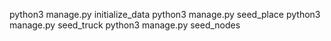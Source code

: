 python3 manage.py initialize_data
python3 manage.py seed_place
python3 manage.py seed_truck
python3 manage.py seed_nodes
